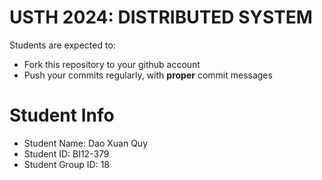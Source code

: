 USTH 2024: DISTRIBUTED SYSTEM
=====================================================

Students are expected to:
* Fork this repository to your github account
* Push your commits regularly, with **proper** commit messages


Student Info
=========================

* Student Name: Dao Xuan Quy
* Student ID: BI12-379
* Student Group ID: 18

